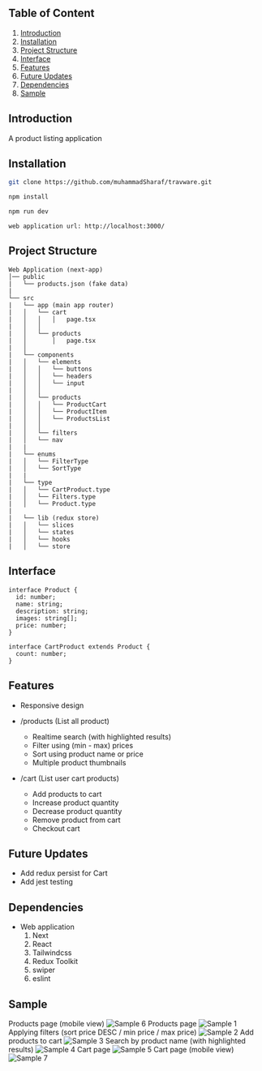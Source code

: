 ## Table of Content

1. [Introduction](#introduction)
2. [Installation](#installation)
3. [Project Structure](#project-structure)
4. [Interface](#interface)
5. [Features](#features)
6. [Future Updates](#future-updates)
7. [Dependencies](#dependencies)
8. [Sample](#sample)

## Introduction

A product listing application

## Installation

```bash
git clone https://github.com/muhammadSharaf/travware.git

npm install

npm run dev
```

```
web application url: http://localhost:3000/
```

## Project Structure

```
Web Application (next-app)
│── public
|   └── products.json (fake data)
|
└── src 
|   └── app (main app router)
|   │   └── cart
|   │   │   │   page.tsx
|   │   │
|   │   └── products
|   │       │   page.tsx
|   │
|   └── components
|   │   └── elements
|   │   │   └── buttons
|   │   │   └── headers
|   │   │   └── input
|   │   │   
|   │   └── products   
|   │   │   └── ProductCart
|   │   │   └── ProductItem
|   │   │   └── ProductsList
|   │   │   
|   │   └── filters
|   │   └── nav
|   |
|   └── enums
|   │   └── FilterType
|   │   └── SortType
|   |
|   └── type
|   │   └── CartProduct.type
|   │   └── Filters.type
|   │   └── Product.type
|   
|   └── lib (redux store)
|   │   └── slices
|   │   └── states
|   │   └── hooks
|   │   └── store

```

## Interface

```
interface Product {
  id: number;
  name: string;
  description: string;
  images: string[];
  price: number;
}

interface CartProduct extends Product {
  count: number;
}
```

## Features

- Responsive design

- /products (List all product)
  - Realtime search (with highlighted results)
  - Filter using (min - max) prices
  - Sort using product name or price
  - Multiple product thumbnails
- /cart (List user cart products)
  - Add products to cart
  - Increase product quantity
  - Decrease product quantity
  - Remove product from cart
  - Checkout cart

## Future Updates

- Add redux persist for Cart
- Add jest testing

## Dependencies

- Web application
    1. Next
    2. React
    3. Tailwindcss
    4. Redux Toolkit
    5. swiper
    6. eslint

## Sample
Products page (mobile view)
![Sample 6](https://github.com/muhammadSharaf/travware/blob/main/products-mobile.png)
Products page
![Sample 1](https://github.com/muhammadSharaf/travware/blob/main/products.png)
Applying filters (sort price DESC / min price / max price)
![Sample 2](https://github.com/muhammadSharaf/travware/blob/main/filters.png)
Add products to cart
![Sample 3](https://github.com/muhammadSharaf/travware/blob/main/products-cart.png)
Search by product name (with highlighted results)
![Sample 4](https://github.com/muhammadSharaf/travware/blob/main/search.png)
Cart page
![Sample 5](https://github.com/muhammadSharaf/travware/blob/main/cart.png)
Cart page (mobile view)
![Sample 7](https://github.com/muhammadSharaf/travware/blob/main/cart-mobile.png)
